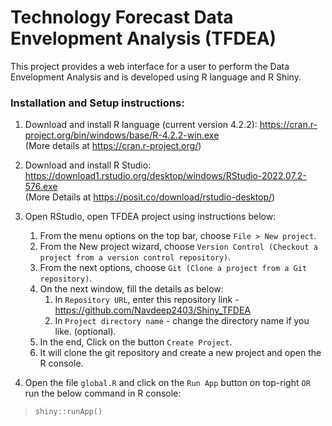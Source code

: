 # Technology Forecast Data Envelopment Analysis (TFDEA)

This project provides a web interface for a user to perform the Data Envelopment Analysis and is developed using R language and R Shiny.

### Installation and Setup instructions:

1. Download and install R language (current version 4.2.2): https://cran.r-project.org/bin/windows/base/R-4.2.2-win.exe \
(More details at https://cran.r-project.org/)

2. Download and install R Studio: https://download1.rstudio.org/desktop/windows/RStudio-2022.07.2-576.exe \
(More Details at https://posit.co/download/rstudio-desktop/)

3. Open RStudio, open TFDEA project using instructions below:
    1. From the menu options on the top bar, choose `File > New project`.
    2. From the New project wizard, choose `Version Control (Checkout a project from a version control repository)`.
    3. From the next options, choose `Git (Clone a project from a Git repository)`.
    4. On the next window, fill the details as below:
        1. In `Repository URL`, enter this repository link - https://github.com/Navdeep2403/Shiny_TFDEA
        2. In `Project directory name` - change the directory name if you like. (optional).
    5. In the end, Click on the button `Create Project`.
    6. It will clone the git repository and create a new project and open the R console.

4. Open the file `global.R` and click on the `Run App` button on top-right `OR` run the below command in R console:
> `shiny::runApp()`
